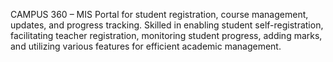 CAMPUS 360 – MIS Portal for student registration, course management, updates, and progress tracking. 
Skilled in enabling student self-registration, facilitating teacher registration, monitoring student progress, adding marks, 
and utilizing various features for efficient academic management.
